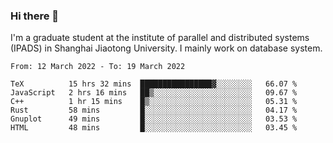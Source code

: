 ### Hi there 👋

I'm a graduate student at the institute of parallel and distributed systems (IPADS) in Shanghai Jiaotong University. I mainly work on database system.

<!--START_SECTION:waka-->

```text
From: 12 March 2022 - To: 19 March 2022

TeX          15 hrs 32 mins  ████████████████▓░░░░░░░░   66.07 %
JavaScript   2 hrs 16 mins   ██▒░░░░░░░░░░░░░░░░░░░░░░   09.67 %
C++          1 hr 15 mins    █▒░░░░░░░░░░░░░░░░░░░░░░░   05.31 %
Rust         58 mins         █░░░░░░░░░░░░░░░░░░░░░░░░   04.17 %
Gnuplot      49 mins         █░░░░░░░░░░░░░░░░░░░░░░░░   03.53 %
HTML         48 mins         █░░░░░░░░░░░░░░░░░░░░░░░░   03.45 %
```

<!--END_SECTION:waka-->

<!--
**yqmmm/yqmmm** is a ✨ _special_ ✨ repository because its `README.md` (this file) appears on your GitHub profile.

Here are some ideas to get you started:

- 🔭 I’m currently working on ...
- 🌱 I’m currently learning ...
- 👯 I’m looking to collaborate on ...
- 🤔 I’m looking for help with ...
- 💬 Ask me about ...
- 📫 How to reach me: ...
- 😄 Pronouns: ...
- ⚡ Fun fact: ...
-->
